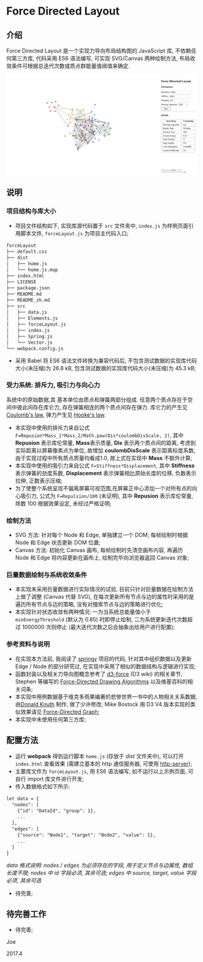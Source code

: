 # Force Directed Layout

## 介绍

Force Directed Layout 是一个实现力导向布局结构图的 JavaScript 库, 不依赖任何第三方库, 代码采用 ES6 语法编写, 可实现 SVG/Canvas 两种绘制方法, 布局收敛条件可根据总迭代次数或质点群能量值阈值来确定.

![Force Directed Layout Demo](/assets/demo.png "Force Directed Layout Demo")

## 说明

### 项目结构与库大小

* 项目文件结构如下, 实现库源代码置于 `src` 文件夹中, `index.js` 为样例页面引用脚本文件, `forceLayout.js` 为项目主代码入口;

```
forceLayout
├── default.css
├── dist
│   ├── home.js
│   └── home.js.map
├── index.html
├── LICENSE
├── package.json
├── README.md
├── README_zh.md
├── src
│   ├── data.js
│   ├── Elements.js
│   ├── forceLayout.js
│   ├── index.js
│   ├── Spring.js
│   └── Vector.js
└── webpack.config.js
```

* 采用 Babel 将 ES6 语法文件转换为兼容代码后, 不包含测试数据的实现库代码大小(未压缩)为 26.8 kB, 包含测试数据的实现库代码大小(未压缩)为 45.3 kB;

### 受力系统: 排斥力, 吸引力与向心力

系统中的原始数据,其 基本单位由质点和弹簧两部分组成. 任意两个质点存在于空间中彼此间存在库仑力, 存在弹簧相连的两个质点间存在弹力. 库仑力的产生见 [Coulomb's law](https://en.wikipedia.org/wiki/Coulomb%27s_law), 弹力产生见 [Hooke's law](https://en.wikipedia.org/wiki/Hooke%27s_law).

* 本实现中使用的排斥力来自公式 `F=Repusion*Mass_1*Mass_2/Math.pow(Dis*coulombDisScale, 2)`, 其中 **Repusion** 表示库伦常量, **Mass**表示质量, **Dis** 表示两个质点间的距离, 考虑到实际距离以屏幕像素点为单位, 故增加 **coulombDisScale** 表示距离标度系数, 由于实现过程中所有质点质量均看成1.0, 故上式在实现中 **Mass** 不额外计算;
* 本实现中使用的吸引力来自公式 `F=Stiffness*Displacement`, 其中 **Stiffness** 表示弹簧的劲度系数, **Displacement** 表示弹簧相比原始长度的位移, 负数表示拉伸, 正数表示压缩;
* 为了使整个系统呈现不偏离屏幕可视范围,在屏幕正中心添加一个对所有点的向心吸引力, 公式为 `F=Repulsion/100` (未证明), 其中 **Repusion** 表示库伦常量, 除数 100 根据效果设定, 未经过严格证明;

### 绘制方法

* SVG 方法: 针对每个 Node 和 Edge, 单独建立一个 DOM; 每帧绘制时根据 Node 和 Edge 状态更新 DOM 位置;
* Canvas 方法: 初始化 Canvas 画布, 每帧绘制时先清空画布内容, 再遍历 Node 和 Edge 将内容更新在画布上, 绘制完毕向浏览器返回 Canvas 对象;

### 巨量数据绘制与系统收敛条件

* 本实现未采用巨量数据进行实际情况的试验, 目前只针对巨量数据在绘制方法上做了调整 (Canvas 代替 SVG), 在每次更新所有节点与边的属性时采用的是遍历所有节点与边的策略, 没有对搜索节点与边的策略进行优化;
* 本实现针对状态收敛有两种情况: 一为当系统总能量值小于 `minEnergyThreshold` (默认为 0.85) 时即停止绘制, 二为系统更新迭代次数超过 1000000 次则停止 (最大迭代次数之后会抽象出给用户进行配置);

### 参考资料与说明

* 在实现本方法前, 我阅读了 [springy](https://github.com/dhotson/springy) 项目的代码, 针对其中组织数据以及更新 Edge / Node 的部分研究过, 在实现中采用了相似的数据结构与逻辑进行实现;
* 函数封装以及相关力导向图概念参考了 [d3-force](https://github.com/d3/d3-force) (D3 wiki) 的相关章节, Stephen 等编写的 [Force-Directed Drawing Algorithms](https://cs.brown.edu/~rt/gdhandbook/chapters/force-directed.pdf) 以及维基百科的相关词条;
* 本实现中用例数据基于维克多雨果编著的悲惨世界一书中的人物相关关系数据, 由[Donald Knuth](http://www-cs-faculty.stanford.edu/~uno/sgb.html) 制作, 做了少许修改; Mike Bostock 用 D3 V4 版本实现的类似效果请见 [Force-Directed Graph](https://bl.ocks.org/mbostock/4062045);
* 本实现中未使用任何第三方库;

## 配置方法

* 运行 **webpack** 得到运行脚本 `home.js` (存放于 *dist* 文件夹中), 可以打开 `index.html` 查看效果 (需建立基本的 http 通信服务器, 可使用 [http-server](https://github.com/indexzero/http-server));
* 主要库文件为 `forceLayout.js`, 用 ES6 语法编写, 如不运行以上示例页面, 可自行 import 库文件进行开发;
* 传入数据格式如下所示:

```
let data = {
  "nodes": [
    {"id": "DataId", "group": 1},
    ...
  ],
  "edges": [
    {"source": "Node1", "target": "Node2", "value": 1},
    ...
  ]
}
```

*data 格式说明: nodes / edges 为必须存在的字段, 用于定义节点与边属性, 数组长度不限; nodes 中 id 字段必须, 其余可选; edges 中 source, target, value 字段必须, 其余可选*

* 待完善;

## 待完善工作

* 待完善;

Joe

2017.4